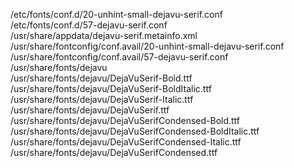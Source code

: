/etc/fonts/conf.d/20-unhint-small-dejavu-serif.conf  
/etc/fonts/conf.d/57-dejavu-serif.conf  
/usr/share/appdata/dejavu-serif.metainfo.xml  
/usr/share/fontconfig/conf.avail/20-unhint-small-dejavu-serif.conf  
/usr/share/fontconfig/conf.avail/57-dejavu-serif.conf  
/usr/share/fonts/dejavu  
/usr/share/fonts/dejavu/DejaVuSerif-Bold.ttf  
/usr/share/fonts/dejavu/DejaVuSerif-BoldItalic.ttf  
/usr/share/fonts/dejavu/DejaVuSerif-Italic.ttf  
/usr/share/fonts/dejavu/DejaVuSerif.ttf  
/usr/share/fonts/dejavu/DejaVuSerifCondensed-Bold.ttf  
/usr/share/fonts/dejavu/DejaVuSerifCondensed-BoldItalic.ttf  
/usr/share/fonts/dejavu/DejaVuSerifCondensed-Italic.ttf  
/usr/share/fonts/dejavu/DejaVuSerifCondensed.ttf  
